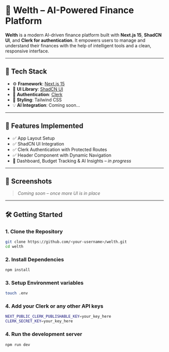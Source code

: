 # 💸 Welth – AI-Powered Finance Platform

**Welth** is a modern AI-driven finance platform built with **Next.js 15**, **ShadCN UI**, and **Clerk for authentication**. It empowers users to manage and understand their finances with the help of intelligent tools and a clean, responsive interface.

---

## 🧰 Tech Stack

- ⚙️ **Framework**: [Next.js 15](https://nextjs.org/)
- 🎨 **UI Library**: [ShadCN UI](https://ui.shadcn.com/)
- 🔐 **Authentication**: [Clerk](https://clerk.com/)
- 💅 **Styling**: Tailwind CSS
- 💡 **AI Integration**: Coming soon…

---

## 🚀 Features Implemented

- ✅ App Layout Setup  
- ✅ ShadCN UI Integration  
- ✅ Clerk Authentication with Protected Routes  
- ✅ Header Component with Dynamic Navigation  
- 🚧 Dashboard, Budget Tracking & AI Insights – *in progress*

---

## 📸 Screenshots

> *Coming soon – once more UI is in place*

---

## 🛠️ Getting Started

### 1. Clone the Repository

```bash
git clone https://github.com/<your-username>/welth.git
cd welth
```

### 2. Install Dependencies

```bash
npm install
```

### 3. Setup Environment variables
```bash
touch .env
```

### 4. Add your Clerk or any other API keys
```bash
NEXT_PUBLIC_CLERK_PUBLISHABLE_KEY=your_key_here
CLERK_SECRET_KEY=your_key_here
```
### 4. Run the development server
```bash
npm run dev
